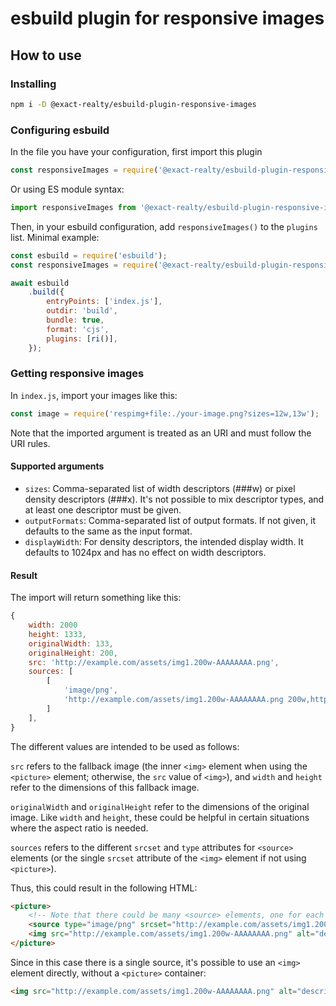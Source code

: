 # esbuild plugin for responsive images

## How to use

### Installing

```sh
npm i -D @exact-realty/esbuild-plugin-responsive-images
```

### Configuring esbuild

In the file you have your configuration, first import this plugin

```js
const responsiveImages = require('@exact-realty/esbuild-plugin-responsive-images');
```

Or using ES module syntax:

```js
import responsiveImages from '@exact-realty/esbuild-plugin-responsive-images';
```

Then, in your esbuild configuration, add `responsiveImages()` to the `plugins` list. Minimal example:

```js
const esbuild = require('esbuild');
const responsiveImages = require('@exact-realty/esbuild-plugin-responsive-images');

await esbuild
	.build({
		entryPoints: ['index.js'],
		outdir: 'build',
		bundle: true,
		format: 'cjs',
		plugins: [ri()],
	});
```

### Getting responsive images

In `index.js`, import your images like this:

```js
const image = require('respimg+file:./your-image.png?sizes=12w,13w');
```

Note that the imported argument is treated as an URI and must follow the URI rules.


#### Supported arguments

- `sizes`: Comma-separated list of width descriptors (###w) or pixel density descriptors (###x). It's not possible to mix descriptor types, and at least one descriptor must be given.
- `outputFormats`: Comma-separated list of output formats. If not given, it defaults to the same as the input format.
- `displayWidth`: For density descriptors, the intended display width. It defaults to 1024px and has no effect on width descriptors.

#### Result

The import will return something like this:

```js
{
	width: 2000
	height: 1333,
	originalWidth: 133,
	originalHeight: 200,
	src: 'http://example.com/assets/img1.200w-AAAAAAAA.png',
	sources: [
		[
			'image/png',
			'http://example.com/assets/img1.200w-AAAAAAAA.png 200w,http://example.com/assets/img1.300w-BBBBBBBB.png 300w'
		]
	],
}
```

The different values are intended to be used as follows:

`src` refers to the fallback image (the inner `<img>` element when using the `<picture>` element; otherwise, the `src` value of `<img>`), and `width` and `height` refer to the dimensions of this fallback image.

`originalWidth` and `originalHeight` refer to the dimensions of the original image. Like `width` and `height`, these could be helpful in certain situations where the aspect ratio is needed.

`sources` refers to the different `srcset` and `type` attributes for `<source>` elements (or the single `srcset` attribute of the `<img>` element if not using `<picture>`).

Thus, this could result in the following HTML:

```html
<picture>
	<!-- Note that there could be many <source> elements, one for each entry in the sources array -->
	<source type="image/png" srcset="http://example.com/assets/img1.200w-AAAAAAAA.png 200w,http://example.com/assets/img1.300w-BBBBBBBB.png 300w" sizes="100%" />
	<img src="http://example.com/assets/img1.200w-AAAAAAAA.png" alt="description" />
</picture>
```

Since in this case there is a single source, it's possible to use an `<img>` element directly, without a `<picture>` container:

```html
<img src="http://example.com/assets/img1.200w-AAAAAAAA.png" alt="description" srcset="http://example.com/assets/img1.200w-AAAAAAAA.png 200w,http://example.com/assets/img1.300w-BBBBBBBB.png 300w" sizes="100%" />
```
